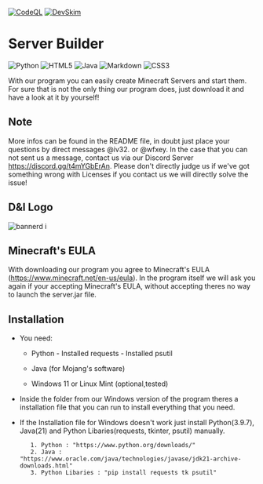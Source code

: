 [![CodeQL](https://github.com/Ivole32/Server-Builder/actions/workflows/codeql.yml/badge.svg)](https://github.com/Ivole32/Server-Builder/actions/workflows/codeql.yml) [![DevSkim](https://github.com/Ivole32/Server-Builder/actions/workflows/devskim.yml/badge.svg)](https://github.com/Ivole32/Server-Builder/actions/workflows/devskim.yml)

# Server Builder

![Python](https://img.shields.io/badge/python-3670A0?style=for-the-badge&logo=python&logoColor=ffdd54) ![HTML5](https://img.shields.io/badge/html5-%23E34F26.svg?style=for-the-badge&logo=html5&logoColor=white) ![Java](https://img.shields.io/badge/java-%23ED8B00.svg?style=for-the-badge&logo=openjdk&logoColor=white) ![Markdown](https://img.shields.io/badge/markdown-%23000000.svg?style=for-the-badge&logo=markdown&logoColor=white) ![CSS3](https://img.shields.io/badge/css3-%231572B6.svg?style=for-the-badge&logo=css3&logoColor=white)

With our program you can easily create Minecraft Servers and start them.
For sure that is not the only thing our program does, just download it and have a look at it by yourself!

## Note

More infos can be found in the README file, in doubt just place your questions by direct messages @iv32. or @wfxey. In the case that you can not sent us a message, contact us via our Discord Server https://discord.gg/t4mYGbErAn.
Please don't directly judge us if we've got something wrong with Licenses if you contact us we will directly solve the issue!

## D&I Logo

![bannerd i](https://github.com/Ivole32/Mc-Server-Builder/assets/158351052/1ddbd9ff-9783-42d2-9e31-a1f3a1a0b768)

## Minecraft's EULA

With downloading our program you agree to Minecraft's EULA (https://www.minecraft.net/en-us/eula).
In the program itself we will ask you again if your accepting Minecraft's EULA, without accepting theres no way to launch the server.jar file.

## Installation

- You need:
    - Python
           - Installed requests
           - Installed psutil
      
    - Java (for Mojang's software)
    - Windows 11 or Linux Mint (optional,tested)

- Inside the folder from our Windows version of the program theres a installation file that you can run to install everything that you need.

- If the Installation file for Windows doesn't work just install Python(3.9.7), Java(21) and Python Libaries(requests, tkinter, psutil) manually.
  
         1. Python : "https://www.python.org/downloads/"
         2. Java : "https://www.oracle.com/java/technologies/javase/jdk21-archive-downloads.html"
         3. Python Libaries : "pip install requests tk psutil"